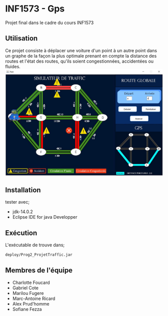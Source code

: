 # INF1573 - Gps
Projet final dans le cadre du cours INF1573

## Utilisation
  Ce projet consiste à déplacer une voiture d'un point à un autre point dans un graphe de la façon la plus optimale prenant en compte la distance des routes et l'état des routes, qu'ils soient congestionnées, accidentées ou fluides.
![img1](img/demo.JPG)
  
## Installation
tester avec;
* jdk-14.0.2
* Eclipse IDE for java Developper

## Exécution
L'exécutable de trouve dans;
```bash
deploy/Prog2_ProjetTraffic.jar
```

## Membres de l'équipe
   * Charlotte Foucard
   * Gabriel Cote
   * Marilou Fugere
   * Marc-Antoine Ricard
   * Alex Prud'homme
   * Sofiane Fezza
   

